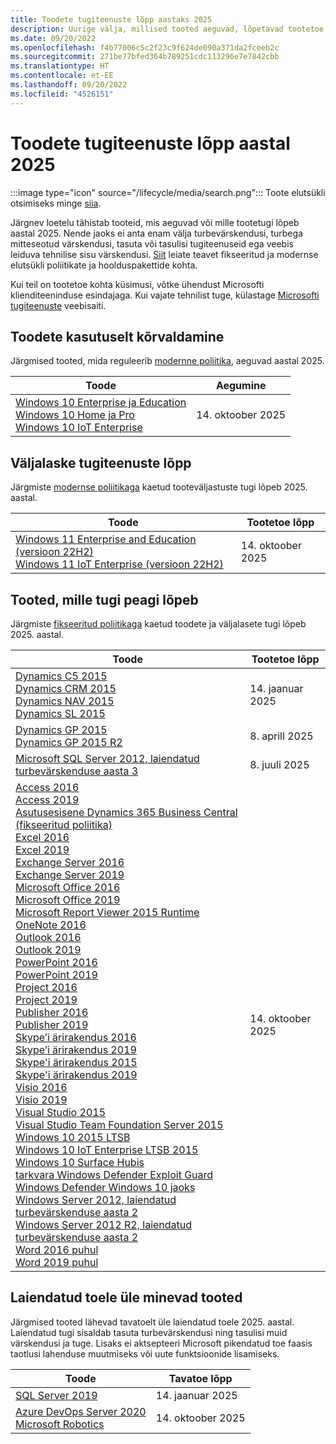 ```yaml
---
title: Toodete tugiteenuste lõpp aastaks 2025
description: Uurige välja, millised tooted aeguvad, lõpetavad tootetoe või lähevad üle tavatoelt laiendatud toele aastal 2025.
ms.date: 09/20/2022
ms.openlocfilehash: f4b77006c5c2f23c9f624de090a371da2fceeb2c
ms.sourcegitcommit: 271be77bfed364b789251cdc113296e7e7842cbb
ms.translationtype: HT
ms.contentlocale: et-EE
ms.lasthandoff: 09/20/2022
ms.locfileid: "4526151"
---
```

# <a name="products-ending-support-in-2025"></a>Toodete tugiteenuste lõpp aastal 2025

:::image type="icon" source="/lifecycle/media/search.png":::
Toote elutsükli otsimiseks minge [siia](/lifecycle/products/).

Järgnev loetelu tähistab tooteid, mis aeguvad või mille tootetugi lõpeb aastal 2025. Nende jaoks ei anta enam välja turbevärskendusi, turbega mitteseotud värskendusi, tasuta või tasulisi tugiteenuseid ega veebis leiduva tehnilise sisu värskendusi. [Siit](/lifecycle/overview/product-end-of-support-overview) leiate teavet fikseeritud ja modernse elutsükli poliitikate ja hoolduspakettide kohta.

Kui teil on tootetoe kohta küsimusi, võtke ühendust Microsofti klienditeeninduse esindajaga. Kui vajate tehnilist tuge, külastage [Microsofti tugiteenuste](https://support.microsoft.com/contactus/?ws=support) veebisaiti.

## <a name="product-retirements"></a>Toodete kasutuselt kõrvaldamine

Järgmised tooted, mida reguleerib [modernne poliitika](/lifecycle/policies/modern), aeguvad aastal 2025.

| Toode | Aegumine |
| --- | --- |
| [Windows 10 Enterprise ja Education](/lifecycle/products/windows-10-enterprise-and-education?branch=live)<br>[Windows 10 Home ja Pro](/lifecycle/products/windows-10-home-and-pro?branch=live)<br>[Windows 10 IoT Enterprise](/lifecycle/products/windows-10-iot-enterprise?branch=live)<br> | 14. oktoober 2025 |


## <a name="release-end-of-servicing"></a>Väljalaske tugiteenuste lõpp

Järgmiste [modernse poliitikaga](/lifecycle/policies/modern) kaetud tooteväljastuste tugi lõpeb 2025. aastal.

| Toode | Tootetoe lõpp |
| --- | --- |
| [Windows 11 Enterprise and Education (versioon 22H2)](/lifecycle/products/windows-11-enterprise-and-education?branch=live)<br>[Windows 11 IoT Enterprise (versioon 22H2)](/lifecycle/products/windows-11-iot-enterprise?branch=live)<br> | 14. oktoober 2025 |


## <a name="products-reaching-end-of-support"></a>Tooted, mille tugi peagi lõpeb

Järgmiste [fikseeritud poliitikaga](/lifecycle/policies/fixed) kaetud toodete ja väljalasete tugi lõpeb 2025. aastal.

| Toode | Tootetoe lõpp |
| --- | --- |
| [Dynamics C5 2015](/lifecycle/products/dynamics-c5-2015?branch=live)<br>[Dynamics CRM 2015](/lifecycle/products/dynamics-crm-2015?branch=live)<br>[Dynamics NAV 2015](/lifecycle/products/dynamics-nav-2015?branch=live)<br>[Dynamics SL 2015](/lifecycle/products/dynamics-sl-2015?branch=live)<br> | 14. jaanuar 2025 |
| [Dynamics GP 2015](/lifecycle/products/dynamics-gp-2015?branch=live)<br>[Dynamics GP 2015 R2](/lifecycle/products/dynamics-gp-2015-r2?branch=live)<br> | 8. aprill 2025 |
| [Microsoft SQL Server 2012, laiendatud turbevärskenduse aasta 3](/lifecycle/products/microsoft-sql-server-2012?branch=live)<br> | 8. juuli 2025 |
| [Access 2016](/lifecycle/products/access-2016?branch=live)<br>[Access 2019](/lifecycle/products/access-2019?branch=live)<br>[Asutusesisene Dynamics 365 Business Central (fikseeritud poliitika)](/lifecycle/products/dynamics-365-business-central-onpremises-fixed-policy?branch=live)<br>[Excel 2016](/lifecycle/products/excel-2016?branch=live)<br>[Excel 2019](/lifecycle/products/excel-2019?branch=live)<br>[Exchange Server 2016](/lifecycle/products/exchange-server-2016?branch=live)<br>[Exchange Server 2019](/lifecycle/products/exchange-server-2019?branch=live)<br>[Microsoft Office 2016](/lifecycle/products/microsoft-office-2016?branch=live)<br>[Microsoft Office 2019](/lifecycle/products/microsoft-office-2019?branch=live)<br>[Microsoft Report Viewer 2015 Runtime](/lifecycle/products/microsoft-report-viewer-2015-runtime?branch=live)<br>[OneNote 2016](/lifecycle/products/onenote-2016?branch=live)<br>[Outlook 2016](/lifecycle/products/outlook-2016?branch=live)<br>[Outlook 2019](/lifecycle/products/outlook-2019?branch=live)<br>[PowerPoint 2016](/lifecycle/products/powerpoint-2016?branch=live)<br>[PowerPoint 2019](/lifecycle/products/powerpoint-2019?branch=live)<br>[Project 2016](/lifecycle/products/project-2016?branch=live)<br>[Project 2019](/lifecycle/products/project-2019?branch=live)<br>[Publisher 2016](/lifecycle/products/publisher-2016?branch=live)<br>[Publisher 2019](/lifecycle/products/publisher-2019?branch=live)<br>[Skype’i ärirakendus 2016](/lifecycle/products/skype-for-business-2016?branch=live)<br>[Skype’i ärirakendus 2019](/lifecycle/products/skype-for-business-2019?branch=live)<br>[Skype'i ärirakendus 2015](/lifecycle/products/skype-for-business-server-2015?branch=live)<br>[Skype'i ärirakendus 2019](/lifecycle/products/skype-for-business-server-2019?branch=live)<br>[Visio 2016](/lifecycle/products/visio-2016?branch=live)<br>[Visio 2019](/lifecycle/products/visio-2019?branch=live)<br>[Visual Studio 2015](/lifecycle/products/visual-studio-2015?branch=live)<br>[Visual Studio Team Foundation Server 2015](/lifecycle/products/visual-studio-team-foundation-server-2015?branch=live)<br>[Windows 10 2015 LTSB](/lifecycle/products/windows-10-2015-ltsb?branch=live)<br>[Windows 10 IoT Enterprise LTSB 2015](/lifecycle/products/windows-10-iot-enterprise-ltsb-2015?branch=live)<br>[Windows 10 Surface Hubis](/lifecycle/products/windows-10-on-surface-hub?branch=live)<br>[tarkvara Windows Defender Exploit Guard](/lifecycle/products/windows-defender-exploit-guard?branch=live)<br>[Windows Defender Windows 10 jaoks](/lifecycle/products/windows-defender-for-windows-10?branch=live)<br>[Windows Server 2012, laiendatud turbevärskenduse aasta 2](/lifecycle/products/windows-server-2012?branch=live)<br>[Windows Server 2012 R2, laiendatud turbevärskenduse aasta 2](/lifecycle/products/windows-server-2012-r2?branch=live)<br>[Word 2016 puhul](/lifecycle/products/word-2016?branch=live)<br>[Word 2019 puhul](/lifecycle/products/word-2019?branch=live)<br> | 14. oktoober 2025 |


## <a name="products-moving-to-extended-support"></a>Laiendatud toele üle minevad tooted

Järgmised tooted lähevad tavatoelt üle laiendatud toele 2025. aastal. Laiendatud tugi sisaldab tasuta turbevärskendusi ning tasulisi muid värskendusi ja tuge. Lisaks ei aktsepteeri Microsoft pikendatud toe faasis taotlusi lahenduse muutmiseks või uute funktsioonide lisamiseks.

| Toode | Tavatoe lõpp |
| --- | --- |
| [SQL Server 2019](/lifecycle/products/sql-server-2019?branch=live)<br> | 14. jaanuar 2025 |
| [Azure DevOps Server 2020](/lifecycle/products/azure-devops-server-2020?branch=live)<br>[Microsoft Robotics](/lifecycle/products/microsoft-robotics?branch=live)<br> | 14. oktoober 2025 |
